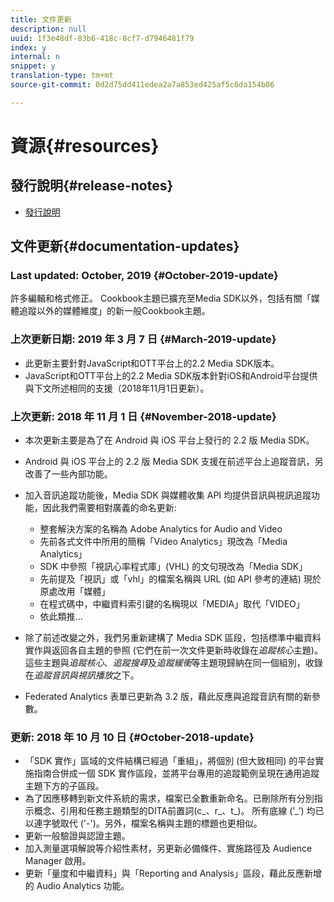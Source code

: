 ```yaml
---
title: 文件更新
description: null
uuid: 1f3e48df-83b6-418c-8cf7-d7946481f79
index: y
internal: n
snippet: y
translation-type: tm+mt
source-git-commit: 0d2d75dd411edea2a7a853ed425af5c6da154b06

---
```



# 資源{#resources}

## 發行說明{#release-notes}

* [發行說明](https://docs.adobe.com/content/help/en/release-notes/experience-cloud/current.html)

## 文件更新{#documentation-updates}

### Last updated: October, 2019 {#October-2019-update}

許多編輯和格式修正。
Cookbook主題已擴充至Media SDK以外，包括有關「媒體追蹤以外的媒體維度」的新一般Cookbook主題。


### 上次更新日期: 2019 年 3 月 7 日 {#March-2019-update}

* 此更新主要針對JavaScript和OTT平台上的2.2 Media SDK版本。
* JavaScript和OTT平台上的2.2 Media SDK版本針對iOS和Android平台提供與下文所述相同的支援（2018年11月1日更新）。

### 上次更新: 2018 年 11 月 1 日 {#November-2018-update}

* 本次更新主要是為了在 Android 與 iOS 平台上發行的 2.2 版 Media SDK。
* Android 與 iOS 平台上的 2.2 版 Media SDK 支援在前述平台上追蹤音訊，另改善了一些內部功能。
* 加入音訊追蹤功能後，Media SDK 與媒體收集 API 均提供音訊與視訊追蹤功能，因此我們需要相對廣義的命名更新:

   * 整套解決方案的名稱為 Adobe Analytics for Audio and Video
   * 先前各式文件中所用的簡稱「Video Analytics」現改為「Media Analytics」
   * SDK 中參照「視訊心率程式庫」(VHL) 的文句現改為「Media SDK」
   * 先前提及「視訊」或「vhl」的檔案名稱與 URL (如 API 參考的連結) 現於原處改用「媒體」
   * 在程式碼中，中繼資料索引鍵的名稱現以「MEDIA」取代「VIDEO」
   * 依此類推...

* 除了前述改變之外，我們另重新建構了 Media SDK 區段，包括標準中繼資料實作與返回各自主題的參照 (它們在前一次文件更新時收錄在&#x200B;*追蹤核心*&#x200B;主題)。這些主題與&#x200B;*追蹤核心*、*追蹤搜尋*&#x200B;及&#x200B;*追蹤緩衝*&#x200B;等主題現歸納在同一個組別，收錄在&#x200B;*追蹤音訊與視訊播放*&#x200B;之下。

* Federated Analytics 表單已更新為 3.2 版，藉此反應與追蹤音訊有關的新參數。

### 更新: 2018 年 10 月 10 日 {#October-2018-update}

* 「SDK 實作」區域的文件結構已經過「重組」，將個別 (但大致相同) 的平台實施指南合併成一個 SDK 實作區段，並將平台專用的追蹤範例呈現在通用追蹤主題下方的子區段。
* 為了因應移轉到新文件系統的需求，檔案已全數重新命名。已刪除所有分別指示概念、引用和任務主題類型的DITA前置詞(c_、r_、t_)。 所有底線 (’_’) 均已以連字號取代 ('-')。另外，檔案名稱與主題的標題也更相似。
* 更新一般驗證與認證主題。
* 加入測量選項解說等介紹性素材，另更新必備條件、實施路徑及 Audience Manager 啟用。
* 更新「量度和中繼資料」與「Reporting and Analysis」區段，藉此反應新增的 Audio Analytics 功能。
